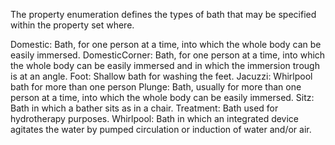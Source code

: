﻿The property enumeration defines the types of bath that may be specified within the property set where.

Domestic: 	Bath, for one person at a time, into which the whole body can be easily immersed.
DomesticCorner: 	Bath, for one person at a time, into which the whole body can be easily immersed and in which the immersion trough is at an angle.
Foot: 	Shallow bath for washing the feet.
Jacuzzi: 	Whirlpool bath for more than one person
Plunge: 	Bath, usually for more than one person at a time, into which the whole body can be easily immersed.
Sitz: 	Bath in which a bather sits as in a chair.
Treatment: 	Bath used for hydrotherapy purposes.
Whirlpool: 	Bath in which an integrated device agitates the water by pumped circulation or induction of water and/or air.